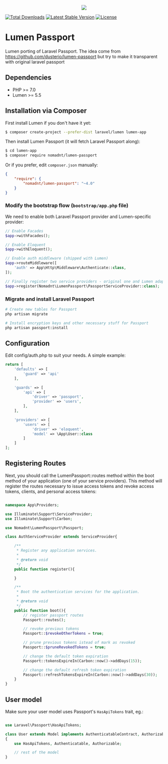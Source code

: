 <p align="center"><img src="https://laravel.com/assets/img/components/logo-passport.svg"></p>

[![Total Downloads](https://poser.pugx.org/nomadnt/lumen-passport/downloads)](https://packagist.org/packages/nomadnt/lumen-passport)
[![Latest Stable Version](https://poser.pugx.org/nomadnt/lumen-passport/v/stable)](https://packagist.org/packages/nomadnt/lumen-passport)
[![License](https://poser.pugx.org/nomadnt/lumen-passport/license)](https://packagist.org/packages/nomadnt/lumen-passport)

# Lumen Passport

Lumen porting of Laravel Passport.
The idea come from https://github.com/dusterio/lumen-passport but try to make it transparent with original laravel passport

## Dependencies

* PHP >= 7.0
* Lumen >= 5.5

## Installation via Composer

First install Lumen if you don't have it yet:
```bash
$ composer create-project --prefer-dist laravel/lumen lumen-app
```

Then install Lumen Passport (it will fetch Laravel Passport along):

```bash
$ cd lumen-app
$ composer require nomadnt/lumen-passport
```

Or if you prefer, edit `composer.json` manually:

```json
{
    "require": {
        "nomadnt/lumen-passport": "~4.0"
    }
}
```

### Modify the bootstrap flow (```bootstrap/app.php``` file)

We need to enable both Laravel Passport provider and Lumen-specific provider:

```php
// Enable Facades
$app->withFacades();

// Enable Eloquent
$app->withEloquent();

// Enable auth middleware (shipped with Lumen)
$app->routeMiddleware([
    'auth' => App\Http\Middleware\Authenticate::class,
]);

// Finally register two service providers - original one and Lumen adapter
$app->register(Nomadnt\LumenPassport\PassportServiceProvider::class);
```

### Migrate and install Laravel Passport

```bash
# Create new tables for Passport
php artisan migrate

# Install encryption keys and other necessary stuff for Passport
php artisan passport:install
```

## Configuration

Edit config/auth.php to suit your needs. A simple example:

```php
return [
    'defaults' => [
        'guard' => 'api'
    ],

    'guards' => [
        'api' => [
            'driver' => 'passport',
            'provider' => 'users',
        ],
    ],

    'providers' => [
        'users' => [
            'driver' => 'eloquent',
            'model' => \App\User::class
        ]
    ]
];
```

## Registering Routes

Next, you should call the LumenPassport::routes method within the boot method of your application (one of your service providers).
This method will register the routes necessary to issue access tokens and revoke access tokens, clients, and personal access tokens:

```php

namespace App\Providers;

use Illuminate\Support\ServiceProvider;
use Illuminate\Support\Carbon;

use Nomadnt\LumenPassport\Passport;

class AuthServiceProvider extends ServiceProvider{

    /**
     * Register any application services.
     *
     * @return void
     */
    public function register(){

    }

    /**
     * Boot the authentication services for the application.
     *
     * @return void
     */
    public function boot(){
        // register passport routes
        Passport::routes();

        // revoke previous tokens
        Passport::$revokeOtherTokens = true;

        // prune previous tokens istead of mark as revoked
        Passport::$pruneRevokedTokens = true;

        // change the default token expiration
        Passport::tokensExpireIn(Carbon::now()->addDays(15));

        // change the default refresh token expiration
        Passport::refreshTokensExpireIn(Carbon::now()->addDays(30));
    }
}

```

## User model

Make sure your user model uses Passport's ```HasApiTokens``` trait, eg.:

```php

use Laravel\Passport\HasApiTokens;

class User extends Model implements AuthenticatableContract, AuthorizableContract
{
    use HasApiTokens, Authenticatable, Authorizable;

    // rest of the model
}
```
